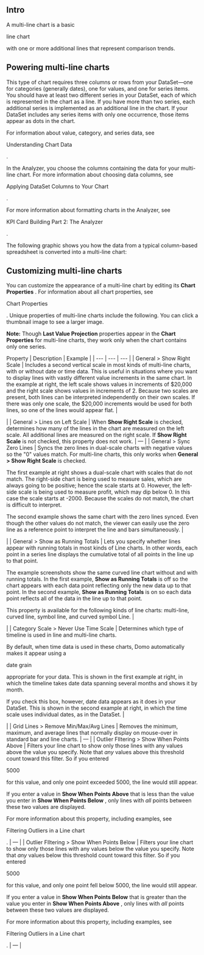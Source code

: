 

Intro
-------

A multi-line chart is a basic

line chart

with one or more additional lines that represent comparison trends.


 Powering multi-line charts
----------------------------

This type of chart requires three columns or rows from your DataSet—one for categories (generally dates), one for values, and one for series items. You should have at least two different series in your DataSet, each of which is represented in the chart as a line. If you have more than two series, each additional series is implemented as an additional line in the chart. If your DataSet includes any series items with only one occurrence, those items appear as dots in the chart.


 For information about value, category, and series data, see

Understanding Chart Data

.


 In the Analyzer, you choose the columns containing the data for your multi-line chart. For more information about choosing data columns, see

Applying DataSet Columns to Your Chart

.


 For more information about formatting charts in the Analyzer, see

KPI Card Building Part 2: The Analyzer

.


 The following graphic shows you how the data from a typical column-based spreadsheet is converted into a multi-line chart:

Customizing multi-line charts
-------------------------------

You can customize the appearance of a multi-line chart by editing its
 **Chart Properties**
 . For information about all chart properties, see

Chart Properties

. Unique properties of multi-line charts include the following. You can click a thumbnail image to see a larger image.


**Note:**
 Though
 **Last Value Projection**
 properties appear in the
 **Chart Properties**
 for multi-line charts, they work only when the chart contains only one series.


 Property
  |
 Description
  |
 Example
  |
| --- | --- | --- |
|
 General > Show Right Scale
  |
 Includes a second vertical scale in most kinds of multi-line charts, with or without date or time data. This is useful in situations where you want to display lines with vastly different value increments in the same chart. In the example at right, the left scale shows values in increments of $20,000 and the right scale shows values in increments of 2. Because two scales are present, both lines can be interpreted independently on their own scales. If there was only one scale, the $20,000 increments would be used for both lines, so one of the lines would appear flat.
  |

|
|
 General > Lines on Left Scale
  |
 When
 **Show Right Scale**
 is checked, determines how many of the lines in the chart are measured on the left scale. All additional lines are measured on the right scale. If
 **Show Right Scale**
 is not checked, this property does not work.
  |
 —
  |
|
 General > Sync Zero Lines
  |
 Syncs the zero lines in dual-scale charts with negative values so the "0" values match. For multi-line charts, this only works when
 **General > Show Right Scale**
 is checked.


 The first example at right shows a dual-scale chart with scales that do not match. The right-side chart is being used to measure sales, which are always going to be positive; hence the scale starts at 0. However, the left-side scale is being used to measure profit, which may dip below 0. In this case the scale starts at -2000. Because the scales do not match, the chart is difficult to interpret.


 The second example shows the same chart with the zero lines synced. Even though the other values do not match, the viewer can easily use the zero line as a reference point to interpret the line and bars simultaneously.
  |


 |
|
 General > Show as Running Totals
  |
 Lets you specify whether lines appear with running totals in most kinds of Line charts. In other words, each point in a series line displays the cumulative total of all points in the line up to that point.


 The example screenshots show the same curved line chart without and with running totals. In the first example,
 **Show as Running Totals**
 is off so the chart appears with each data point reflecting only the new data up to that point. In the second example,
 **Show as Running Totals**
 is on so each data point reflects all of the data in the line up to that point.


 This property is available for the following kinds of line charts: multi-line, curved line, symbol line, and curved symbol Line.
  |


 |
|
 Category Scale > Never Use Time Scale
  |
 Determines which type of timeline is used in line and multi-line charts.


 By default, when time data is used in these charts, Domo automatically makes it appear using a

date grain

appropriate for your data. This is shown in the first example at right, in which the timeline takes date data spanning several months and shows it by month.


 If you check this box, however, date data appears as it does in your DataSet. This is shown in the second example at right, in which the time scale uses individual dates, as in the DataSet.
  |


 |
|
 Grid Lines > Remove Min/Max/Avg Lines
  |
 Removes the minimum, maximum, and average lines that normally display on mouse-over in standard bar and line charts.
  |
 —
  |
|
 Outlier FIltering > Show When Points Above
  |
 Filters your line chart to show only those lines with any values above the value you specify. Note that
 *any*
 values above this threshold count toward this filter. So if you entered

5000

for this value, and only one point exceeded 5000, the line would still appear.


 If you enter a value in
 **Show When Points Above**
 that is less than the value you enter in
 **Show When Points Below**
 , only lines with
 *all*
 points between these two values are displayed.


 For more information about this property, including examples, see

Filtering Outliers in a Line chart

.
  |
 —
  |
|
 Outlier FIltering > Show When Points Below
  |
 Filters your line chart to show only those lines with any values below the value you specify. Note that
 *any*
 values below this threshold count toward this filter. So if you entered

5000

for this value, and only one point fell below 5000, the line would still appear.


 If you enter a value in
 **Show When Points Below**
 that is greater than the value you enter in
 **Show When Points Above**
 , only lines with
 *all*
 points between these two values are displayed.


 For more information about this property, including examples, see

Filtering Outliers in a Line chart

.
  |
 —
  |


